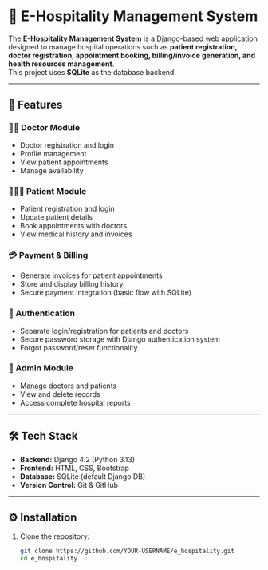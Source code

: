 # 🏥 E-Hospitality Management System

The **E-Hospitality Management System** is a Django-based web application designed to manage hospital operations such as **patient registration, doctor registration, appointment booking, billing/invoice generation, and health resources management**.  
This project uses **SQLite** as the database backend.

---

## 🚀 Features

### 👩‍⚕️ Doctor Module
- Doctor registration and login
- Profile management
- View patient appointments
- Manage availability

### 🧑‍🤝‍🧑 Patient Module
- Patient registration and login
- Update patient details
- Book appointments with doctors
- View medical history and invoices

### 💳 Payment & Billing
- Generate invoices for patient appointments
- Store and display billing history
- Secure payment integration (basic flow with SQLite)

### 🔐 Authentication
- Separate login/registration for patients and doctors
- Secure password storage with Django authentication system
- Forgot password/reset functionality

### 📑 Admin Module
- Manage doctors and patients
- View and delete records
- Access complete hospital reports

---

## 🛠️ Tech Stack

- **Backend:** Django 4.2 (Python 3.13)
- **Frontend:** HTML, CSS, Bootstrap
- **Database:** SQLite (default Django DB)
- **Version Control:** Git & GitHub

---

## ⚙️ Installation

1. Clone the repository:
   ```bash
   git clone https://github.com/YOUR-USERNAME/e_hospitality.git
   cd e_hospitality
